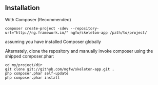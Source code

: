 
Installation
-------------------------

With Composer (Recommended)

	composer create-project -sdev --repository-url="http://ng.framework.im/" ngfw/skeleton-app /path/to/project/

<dl>
  <dt>assuming you have installed Composer globally</dt>
</dl>


Alternately, clone the repository and manually invoke composer using the shipped composer.phar:

	cd my/project/dir
	git clone git://github.com/ngfw/skeleton-app.git .
	php composer.phar self-update
	php composer.phar install